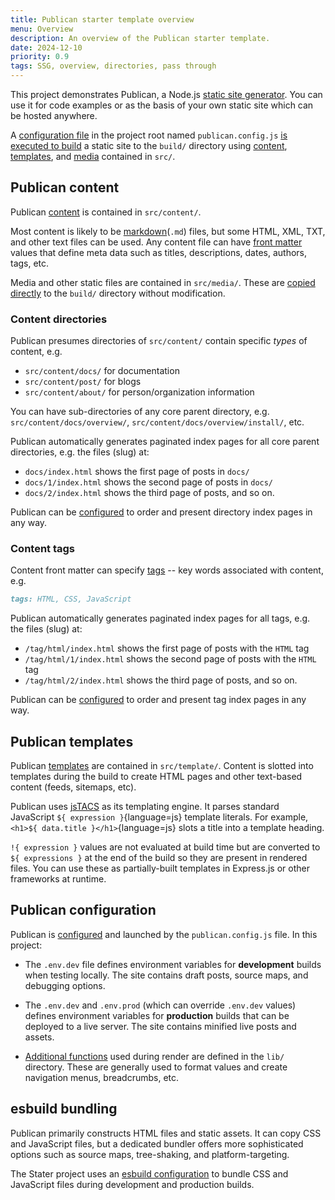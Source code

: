```yaml
---
title: Publican starter template overview
menu: Overview
description: An overview of the Publican starter template.
date: 2024-12-10
priority: 0.9
tags: SSG, overview, directories, pass through
---
```


This project demonstrates Publican, a Node.js [static site generator](--ROOT--post/what-are-static-site-generators/). You can use it for code examples or as the basis of your own static site which can be hosted anywhere.

A [configuration file](--ROOT--docs/configuration/file/) in the project root named `publican.config.js` [is executed to build](--ROOT--docs/quickstart/usage/) a static site to the `build/` directory using [content](--ROOT--docs/content/files/), [templates](--ROOT--docs/templates/files/), and [media](--ROOT--docs/configuration/pass-through-files/) contained in `src/`.


## Publican content

Publican [content](--ROOT--docs/content/files/) is contained in `src/content/`.

Most content is likely to be [markdown](--ROOT--docs/content/markdown/)(`.md`) files, but some HTML, XML, TXT, and other text files can be used. Any content file can have [front matter](--ROOT--docs/content/front-matter/) values that define meta data such as titles, descriptions, dates, authors, tags, etc.

Media and other static files are contained in `src/media/`. These are [copied directly](--ROOT--docs/configuration/pass-through-files/) to the `build/` directory without modification.


### Content directories

Publican presumes directories of `src/content/` contain specific *types* of content, e.g.

* `src/content/docs/` for documentation
* `src/content/post/` for blogs
* `src/content/about/` for person/organization information

You can have sub-directories of any core parent directory, e.g. `src/content/docs/overview/`, `src/content/docs/overview/install/`, etc.

Publican automatically generates paginated index pages for all core parent directories, e.g. the files (slug) at:

* `docs/index.html` shows the first page of posts in `docs/`
* `docs/1/index.html` shows the second page of posts in `docs/`
* `docs/2/index.html` shows the third page of posts, and so on.

Publican can be [configured](--ROOT--docs/configuration/options/#directory-index-pages) to order and present directory index pages in any way.


### Content tags

Content front matter can specify [tags](--ROOT--docs/content/front-matter/#tags) -- key words associated with content, e.g.

```md
tags: HTML, CSS, JavaScript
```

Publican automatically generates paginated index pages for all tags, e.g. the files (slug) at:

* `/tag/html/index.html` shows the first page of posts with the `HTML` tag
* `/tag/html/1/index.html` shows the second page of posts with the `HTML` tag
* `/tag/html/2/index.html` shows the third page of posts, and so on.

Publican can be [configured](--ROOT--docs/configuration/options/#tag-index-pages) to order and present tag index pages in any way.


## Publican templates

Publican [templates](--ROOT--docs/templates/files/) are contained in `src/template/`. Content is slotted into templates during the build to create HTML pages and other text-based content (feeds, sitemaps, etc).

Publican uses [jsTACS](https://www.npmjs.com/package/jstacs) as its templating engine. It parses standard JavaScript `${ expression }`{language=js} template literals. For example, `<h1>${ data.title }</h1>`{language=js} slots a title into a template heading.

`!{ expression }` values are not evaluated at build time but are converted to `${ expressions }` at the end of the build so they are present in rendered files. You can use these as partially-built templates in Express.js or other frameworks at runtime.


## Publican configuration

Publican is [configured](--ROOT--docs/configuration/file/) and launched by the `publican.config.js` file. In this project:

* The `.env.dev` file defines environment variables for **development** builds when testing locally. The site contains draft posts, source maps, and debugging options.

* The `.env.dev` and `.env.prod` (which can override `.env.dev` values) defines environment variables for **production** builds that can be deployed to a live server. The site contains minified live posts and assets.

* [Additional functions](--ROOT--docs/configuration/template-globals/) used during render are defined in the `lib/` directory. These are generally used to format values and create navigation menus, breadcrumbs, etc.


## esbuild bundling

Publican primarily constructs HTML files and static assets. It can copy CSS and JavaScript files, but a dedicated bundler offers more sophisticated options such as source maps, tree-shaking, and platform-targeting.

The Stater project uses an [esbuild configuration](--ROOT--docs/esbuild/configuration/) to bundle CSS and JavaScript files during development and production builds.
